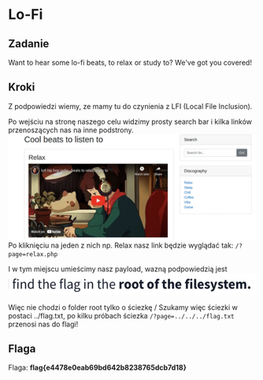 # Lo-Fi
## Zadanie

Want to hear some lo-fi beats, to relax or study to? We've got you covered!

## Kroki

Z podpowiedzi wiemy, ze mamy tu do czynienia z LFI (Local File Inclusion).

Po wejściu na stronę naszego celu widzimy prosty search bar i kilka linków przenoszących nas na inne podstrony. 
![alt text](image.png)
Po kliknięciu na jeden z nich np. Relax nasz link będzie wyglądać tak:
`/?page=relax.php`

I w tym miejscu umieścimy nasz payload, wazną podpowiedzią jest 
![alt text](image-1.png)

Więc nie chodzi o folder root tylko o ściezkę /
Szukamy więc ściezki w postaci ../flag.txt, po kilku próbach ściezka `/?page=../../../flag.txt` przenosi nas do flagi!
## Flaga

Flaga: **flag{e4478e0eab69bd642b8238765dcb7d18}**